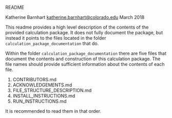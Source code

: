 README

Katherine Barnhart
katherine.barnhart@colorado.edu
March 2018

This readme provides a high level description of the contents of the provided
calculation package. It does not fully document the package, but instead it
points to the files located in the folder `calculation_package_documentation`
that do.

Within the folder `calculation_package_documentation` there are five files that
document the contents and construction of this calculation package. The file
names should provide sufficient information about the contents of each file.

1) CONTRIBUTORS.md
2) ACKNOWLEDGEMENTS.md
3) FILE_STRUCTURE_DESCRIPTION.md
4) INSTALL_INSTRUCTIONS.md
5) RUN_INSTRUCTIONS.md

It is recommended to read them in that order.
